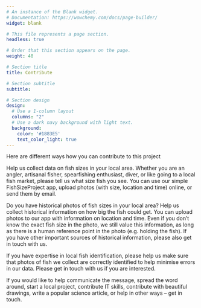 ```yaml
---
# An instance of the Blank widget.
# Documentation: https://wowchemy.com/docs/page-builder/
widget: blank

# This file represents a page section.
headless: true

# Order that this section appears on the page.
weight: 40

# Section title
title: Contribute

# Section subtitle
subtitle:

# Section design
design:
  # Use a 1-column layout
  columns: "2"
  # Use a dark navy background with light text.
  background:
    color: '#1883E5'
    text_color_light: true
---
```

Here are different ways how you can contribute to this project 

Help us collect data on fish sizes in your local area. Whether you are an angler, artisanal fisher, spearfishing enthusiast, diver, or like going to a local fish market, please tell us what size fish you see. You can use our simple FishSizeProject app, upload photos (with size, location and time) online, or send them by email.  

Do you have historical photos of fish sizes in your local area? Help us collect historical information on how big the fish could get. You can upload photos to our app with information on location and time. Even if you don’t know the exact fish size in the photo, we still value this information, as long as there is a human reference point in the photo (e.g. holding the fish). If you have other important sources of historical information, please also get in touch with us. 

If you have expertise in local fish identification, please help us make sure that photos of fish we collect are correctly identified to help minimise errors in our data. Please get in touch with us if you are interested.  

If you would like to help communicate the message, spread the word around, start a local project, contribute IT skills, contribute with beautiful drawings, write a popular science article, or help in other ways – get in touch.  
